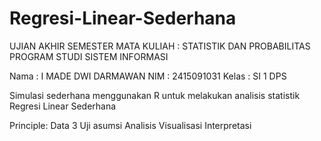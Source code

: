 # Regresi-Linear-Sederhana
UJIAN AKHIR SEMESTER
MATA KULIAH : STATISTIK DAN PROBABILITAS
PROGRAM STUDI SISTEM INFORMASI

Nama	: I MADE DWI DARMAWAN
NIM	: 2415091031
Kelas	: SI 1 DPS

Simulasi sederhana menggunakan R untuk melakukan analisis statistik Regresi Linear Sederhana

Principle:
Data
3 Uji asumsi
Analisis
Visualisasi
Interpretasi
